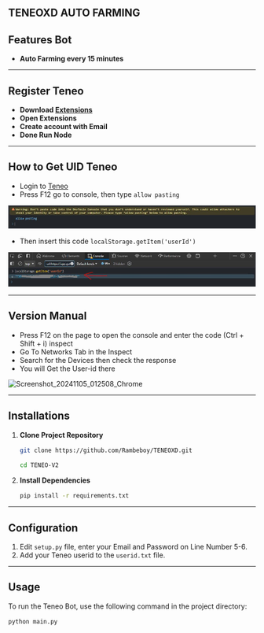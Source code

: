 ## TENEOXD AUTO FARMING

## Features Bot

- **Auto Farming every 15 minutes**

 ---

## Register Teneo

- **Download [Extensions](https://chromewebstore.google.com/detail/teneo-community-node/emcclcoaglgcpoognfiggmhnhgabppkm)**
- **Open Extensions**
- **Create account with Email**
- **Done Run Node**

---

## How to Get UID Teneo

- Login to [Teneo](https://teneo.pro/community-node)
- Press F12 go to console, then type `allow pasting`

![0001](https://github.com/im-hanzou/getgrass_bot/blob/main/pasting.JPG)

- Then insert this code `localStorage.getItem('userId')`

![0001](https://github.com/im-hanzou/getgrass_bot/blob/main/userid.JPG)

---

## Version Manual

- Press F12 on the page to open the console and enter the code (Ctrl + Shift + i) inspect
- Go To Networks Tab in the Inspect
- Search for the Devices then check the response
- You will Get the User-id there

![Screenshot_20241105_012508_Chrome](https://github.com/user-attachments/assets/d5f9fbe9-13e0-43e2-b6fb-cc3e8af62177)

---

## Installations

1. **Clone Project Repository**
   ```bash
   git clone https://github.com/Rambeboy/TENEOXD.git
   ```
   ```bash
   cd TENEO-V2
   ```
2. **Install Dependencies**
   ```bash
   pip install -r requirements.txt
   ```
---

## Configuration

1. Edit `setup.py` file, enter your Email and Password on Line Number 5-6.
3. Add your Teneo userid to the `userid.txt` file.

---

## Usage
To run the Teneo Bot, use the following command in the project directory:
```bash
python main.py
```
